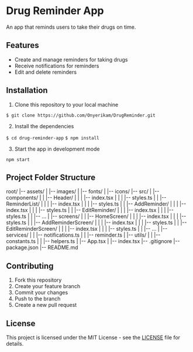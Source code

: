 # Drug Reminder App

An app that reminds users to take their drugs on time.

## Features

- Create and manage reminders for taking drugs
- Receive notifications for reminders
- Edit and delete reminders

## Installation

1. Clone this repository to your local machine

`$ git clone https://github.com/Onyerikam/DrugReminder.git`

2. Install the dependencies

`$ cd drug-reminder-app`
`$ npm install`

3. Start the app in development mode

```npm start```


## Project Folder Structure
root/
|-- assets/
|   |-- images/
|   |-- fonts/
|   |-- icons/
|-- src/
|   |-- components/
|   |   |-- Header/
|   |   |   |-- index.tsx
|   |   |   |-- styles.ts
|   |   |-- ReminderList/
|   |   |   |-- index.tsx
|   |   |   |-- styles.ts
|   |   |-- AddReminder/
|   |   |   |-- index.tsx
|   |   |   |-- styles.ts
|   |   |-- EditReminder/
|   |   |   |-- index.tsx
|   |   |   |-- styles.ts
|   |   |-- ...
|   |-- screens/
|   |   |-- HomeScreen/
|   |   |   |-- index.tsx
|   |   |   |-- styles.ts
|   |   |-- AddReminderScreen/
|   |   |   |-- index.tsx
|   |   |   |-- styles.ts
|   |   |-- EditReminderScreen/
|   |   |   |-- index.tsx
|   |   |   |-- styles.ts
|   |   |-- ...
|   |-- services/
|   |   |-- notifications.ts
|   |   |-- reminder.ts
|   |-- utils/
|   |   |-- constants.ts
|   |   |-- helpers.ts
|   |-- App.tsx
|   |-- index.tsx
|-- .gitignore
|-- package.json
|-- README.md


## Contributing

1. Fork this repository
2. Create your feature branch
3. Commit your changes
4. Push to the branch
5. Create a new pull request

## License

This project is licensed under the MIT License - see the [LICENSE](LICENSE) file for details.